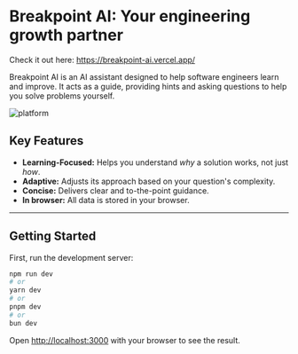 # Breakpoint AI: Your engineering growth partner

Check it out here: https://breakpoint-ai.vercel.app/

Breakpoint AI is an AI assistant designed to help software engineers learn and improve. It acts as a guide, providing hints and asking questions to help you solve problems yourself.

![platform](https://i.imgur.com/0Y6Yw7j.jpeg)

## Key Features

*   **Learning-Focused:**  Helps you understand *why* a solution works, not just *how*.
*   **Adaptive:** Adjusts its approach based on your question's complexity.
*   **Concise:** Delivers clear and to-the-point guidance.
*   **In browser:** All data is stored in your browser.

----

## Getting Started

First, run the development server:

```bash
npm run dev
# or
yarn dev
# or
pnpm dev
# or
bun dev
```

Open [http://localhost:3000](http://localhost:3000) with your browser to see the result.
